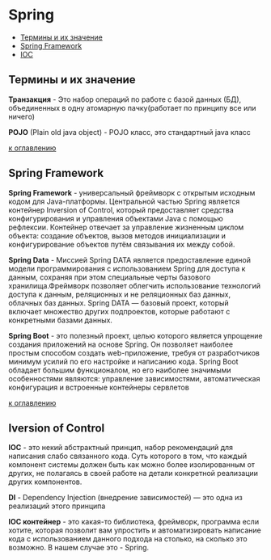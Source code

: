 # Spring
+ [Термины и их значение](#Термины-и-их-значение)
+ [Spring Framework](#Spring-Framework)
+ [IOC](#Inversion-of-Control)

## Термины и их значение
__Транзакция__ - Это набор операций по работе с базой данных (БД), объединенных в одну атомарную пачку(работает по принципу все или ничего)

__POJO__ (Plain old java object) - POJO класс, это стандартный java класс

[к оглавлению](#Spring)

## Spring Framework
__Spring Framework__ - универсальный фреймворк с открытым исходным кодом для Java-платформы. Центральной частью Spring является контейнер Inversion of Control, который предоставляет средства конфигурирования и управления объектами Java с помощью рефлексии. Контейнер отвечает за управление жизненным циклом объекта: создание объектов, вызов методов инициализации и конфигурирование объектов путём связывания их между собой.

__Spring Data__ - Миссией Spring DATA является предоставление единой модели программирования с использованием Spring для доступа к данным, сохраняя при этом специальные черты базового хранилища.Фреймворк позволяет облегчить использование технологий доступа к данным, реляционных и не реляционных баз данных, облачных баз данных. Spring DATA — базовый проект, который включает множество других подпроектов, которые работают с конкретными базами данных.

__Spring Boot__ - это полезный проект, целью которого является упрощение создания приложений на основе Spring. Он позволяет наиболее простым способом создать web-приложение, требуя от разработчиков минимум усилий по его настройке и написанию кода. Spring Boot обладает большим функционалом, но его наиболее значимыми особенностями являются: управление зависимостями, автоматическая конфигурация и встроенные контейнеры сервлетов

[к оглавлению](#Spring)

## Iversion of Control
__IOC__ - это некий абстрактный принцип, набор рекомендаций для написания слабо связанного кода. Суть которого в том, что каждый компонент системы должен быть как можно более изолированным от других, не полагаясь в своей работе на детали конкретной реализации других компонентов.

__DI__ - Dependency Injection (внедрение зависимостей) — это одна из реализаций этого принципа

__IOC контейнер__ - это какая-то библиотека, фреймворк, программа если хотите, которая позволит вам упростить и автоматизировать написание кода с использованием данного подхода на столько, на сколько это возможно. В нашем случае это - Spring.
